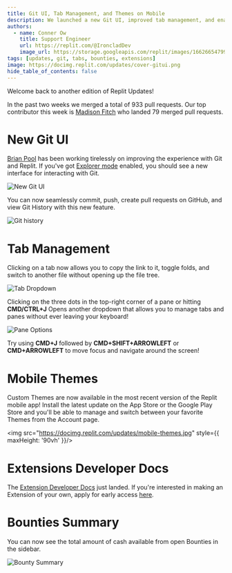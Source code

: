 ```yaml
---
title: Git UI, Tab Management, and Themes on Mobile
description: We launched a new Git UI, improved tab management, and enabled Themes on Mobile!
authors:
  - name: Conner Ow
    title: Support Engineer
    url: https://replit.com/@IroncladDev
    image_url: https://storage.googleapis.com/replit/images/1662665479969_1173707b428ef17419de4940af146e6a.png
tags: [updates, git, tabs, bounties, extensions]
image: https://docimg.replit.com/updates/cover-gitui.png
hide_table_of_contents: false
---
```


Welcome back to another edition of Replit Updates!

In the past two weeks we merged a total of 933 pull requests. Our top contributor this week is [Madison Fitch](https://replit.com/@motzyball) who landed 79 merged pull requests.

# New Git UI
[Brian Pool](https://replit.com/@brianpool) has been working tirelessly on improving the experience with Git and Replit.  If you've got [Explorer mode](https://replit.com/account#roles) enabled, you should see a new interface for interacting with Git.

![New Git UI](https://docimg.replit.com/updates/gitui.png)

You can now seamlessly commit, push, create pull requests on GitHub, and view Git History with this new feature.

![Git history](https://docimg.replit.com/updates/git-switch.png)

# Tab Management
Clicking on a tab now allows you to copy the link to it, toggle folds, and switch to another file without opening up the file tree.

![Tab Dropdown](https://docimg.replit.com/updates/dropdown.png)

Clicking on the three dots in the top-right corner of a pane or hitting **CMD/CTRL+J** Opens another dropdown that allows you to manage tabs and panes without ever leaving your keyboard!

![Pane Options](https://docimg.replit.com/updates/move.png)

Try using **CMD+J** followed by **CMD+SHIFT+ARROWLEFT** or **CMD+ARROWLEFT** to move focus and navigate around the screen!

# Mobile Themes
Custom Themes are now available in the most recent version of the Replit mobile app!  Install the latest update on the App Store or the Google Play Store and you'll be able to manage and switch between your favorite Themes from the Account page.

<img src="https://docimg.replit.com/updates/mobile-themes.jpg" style={{ maxHeight: '90vh' }}/>

# Extensions Developer Docs
The [Extension Developer Docs](https://docs.replit.com/extensions/) just landed.  If you're interested in making an Extension of your own, apply for early access [here](https://replit.com/@replit/Extensions-Beta).

# Bounties Summary
You can now see the total amount of cash available from open Bounties in the sidebar.

![Bounty Summary](https://docimg.replit.com/updates/bounty-summary.png)